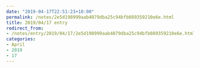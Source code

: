 ```yaml
---
date: "2019-04-17T22:51:23+10:00"
permalink: /notes/2e5d198999aab4079dba25c94bfb089359210e6e.html
title: 2019/04/17 entry
redirect_from:
- /notes/entry/2019/04/17/2e5d198999aab4079dba25c94bfb089359210e6e.html
categories:
- April
- 2019
- 17
---
```

